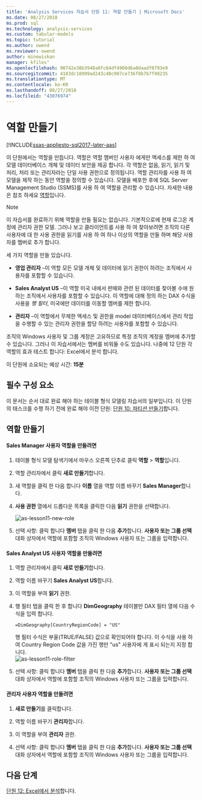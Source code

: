 ```yaml
---
title: 'Analysis Services 자습서 단원 11: 역할 만들기 | Microsoft Docs'
ms.date: 08/27/2018
ms.prod: sql
ms.technology: analysis-services
ms.custom: tabular-models
ms.topic: tutorial
ms.author: owend
ms.reviewer: owend
author: minewiskan
manager: kfiles"
ms.openlocfilehash: 90742e38b3948a0fc64df4908d6a0daadf0793e9
ms.sourcegitcommit: 4183dc18999ad243c40c907ce736f0b7b7f98235
ms.translationtype: MT
ms.contentlocale: ko-KR
ms.lasthandoff: 08/27/2018
ms.locfileid: "43076974"
---
```

# <a name="create-roles"></a>역할 만들기

[!INCLUDE[ssas-appliesto-sql2017-later-aas](../../includes/ssas-appliesto-sql2017-later-aas.md)]

이 단원에서는 역할을 만듭니다. 역할은 역할 멤버인 사용자 에게만 액세스를 제한 하 여 모델 데이터베이스 개체 및 데이터 보안을 제공 합니다. 각 역할은 없음, 읽기, 읽기 및 처리, 처리 또는 관리자라는 단일 사용 권한으로 정의됩니다. 역할 관리자를 사용 하 여 모델을 제작 하는 동안 역할을 정의할 수 있습니다. 모델을 배포한 후에 SQL Server Management Studio (SSMS)를 사용 하 여 역할을 관리할 수 있습니다. 자세한 내용은 참조 하세요 [역할](../tabular-models/roles-ssas-tabular.md)입니다.
  
> [!NOTE]  
> 이 자습서를 완료하기 위해 역할을 만들 필요는 없습니다. 기본적으로에 현재 로그온 계정에 관리자 권한 모델. 그러나 보고 클라이언트를 사용 하 여 찾아보려면 조직의 다른 사용자에 대 한 사용 권한을 읽기를 사용 하 여 하나 이상의 역할을 만들 하며 해당 사용자를 멤버로 추가 합니다.  
  
세 가지 역할을 만들 있습니다.  
  
-   **영업 관리자** –이 역할 모든 모델 개체 및 데이터에 읽기 권한이 하려는 조직에서 사용자를 포함할 수 있습니다.  
  
-   **Sales Analyst US** –이 역할 미국 내에서 판매와 관련 된 데이터를 찾아볼 수에 원하는 조직에서 사용자를 포함할 수 있습니다. 이 역할에 대해 정의 하는 DAX 수식을 사용을 *행 필터*, 미국에만 데이터를 이동할 멤버를 제한 합니다.  
  
-   **관리자** –이 역할에서 무제한 액세스 및 권한을 model 데이터베이스에서 관리 작업을 수행할 수 있는 관리자 권한을 할당 하려는 사용자를 포함할 수 있습니다.  
  
조직의 Windows 사용자 및 그룹 계정은 고유하므로 특정 조직의 계정을 멤버에 추가할 수 있습니다. 그러나 이 자습서에서는 멤버를 비워둘 수도 있습니다. 나중에 12 단원 각 역할의 효과 테스트 합니다: Excel에서 분석 합니다.  
  
이 단원에 소요되는 예상 시간: **15분**  
  
## <a name="prerequisites"></a>필수 구성 요소  

이 문서는 순서 대로 완료 해야 하는 테이블 형식 모델링 자습서의 일부입니다. 이 단원의 태스크를 수행 하기 전에 완료 해야 이전 단원: [단원 10: 파티션 만들기](../tutorial-tabular-1400/as-lesson-10-create-partitions.md)합니다.  
  
## <a name="create-roles"></a>역할 만들기  
  
#### <a name="to-create-a-sales-manager-user-role"></a>Sales Manager 사용자 역할을 만들려면  
  
1.  테이블 형식 모델 탐색기에서 마우스 오른쪽 단추로 클릭 **역할** > **역할**입니다.  
  
2.  역할 관리자에서 클릭 **새로 만들기**합니다.  
  
3.  새 역할을 클릭 한 다음 합니다 **이름** 열을 역할 이름 바꾸기 **Sales Manager**합니다.  
  
4.  **사용 권한** 열에서 드롭다운 목록을 클릭한 다음 **읽기** 권한을 선택합니다. 

    ![as-lesson11-new-role](../tutorial-tabular-1400/media/as-lesson11-new-role.png) 
  
5.  선택 사항: 클릭 합니다 **멤버** 탭을 클릭 한 다음 **추가**합니다. **사용자 또는 그룹 선택** 대화 상자에서 역할에 포함할 조직의 Windows 사용자 또는 그룹을 입력합니다.  
  
#### <a name="to-create-a-sales-analyst-us-user-role"></a>Sales Analyst US 사용자 역할을 만들려면  
  
1.  역할 관리자에서 클릭 **새로 만들기**합니다.    
  
2.  역할 이름 바꾸기 **Sales Analyst US**합니다.  
  
3.  이 역할을 부여 **읽기** 권한.  
  
4.  행 필터 탭을 클릭 한 후 합니다 **DimGeography** 테이블만 DAX 필터 열에 다음 수식을 입력 합니다.  
  
    ```Administrator
    =DimGeography[CountryRegionCode] = "US" 
    ```
    
    행 필터 수식은 부울(TRUE/FALSE) 값으로 확인되어야 합니다. 이 수식을 사용 하 여 Country Region Code 값을 가진 행만 "us" 사용자에 게 표시 되는지 지정 합니다.  
    ![as-lesson11-role-filter](../tutorial-tabular-1400/media/as-lesson11-role-filter.png) 
  
6.  선택 사항: 클릭 합니다 **멤버** 탭을 클릭 한 다음 **추가**합니다. **사용자 또는 그룹 선택** 대화 상자에서 역할에 포함할 조직의 Windows 사용자 또는 그룹을 입력합니다.  
  
#### <a name="to-create-an-administrator-user-role"></a>관리자 사용자 역할을 만들려면  
  
1.  **새로 만들기**를 클릭합니다.  
  
2.  역할 이름 바꾸기 **관리자**합니다.  
  
3.  이 역할을 부여 **관리자** 권한.  
  
4.  선택 사항: 클릭 합니다 **멤버** 탭을 클릭 한 다음 **추가**합니다. **사용자 또는 그룹 선택** 대화 상자에서 역할에 포함할 조직의 Windows 사용자 또는 그룹을 입력합니다. 
  
  
## <a name="whats-next"></a>다음 단계

[단원 12: Excel에서 분석](../tutorial-tabular-1400/as-lesson-12-analyze-in-excel.md)합니다.

  
  
